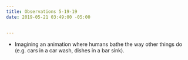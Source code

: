 ```yaml
---
title: Observations 5-19-19
date: 2019-05-21 03:49:00 -05:00


---
```


- Imagining an animation where humans bathe the way other things do (e.g. cars in a car wash, dishes in a bar sink).
